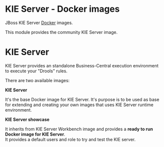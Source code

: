 KIE Server - Docker images
===============================================

JBoss KIE Server [Docker](http://docker.io/) images.

This module provides the community KIE Server image.                  

KIE Server
==========

KIE Server provides an standalone Business-Central execution environment to execute your "Drools" rules.                        

There are two available images:                

**KIE Server**

It's the base Docker image for KIE Server. It's purpose is to be used as base for extending and creating your own images that uses KIE Server runtime environment.                      
 
**KIE Server showcase**

It inherits from KIE Server Workbench image and provides a **ready to run Docker image for KIE Server**.                 
It provides a default users and role to try and test the KIE server.             
